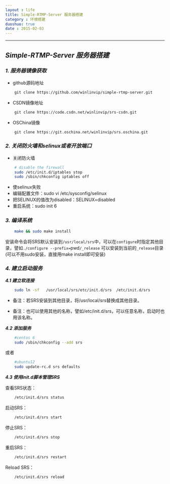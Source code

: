 ```yaml
---
layout : life
title: Simple-RTMP-Server 服务器搭建
category : 环境搭建
duoshuo: true
date : 2015-02-03
---
```


<!-- more -->

******

## ***Simple-RTMP-Server 服务器搭建***

### ***1. 服务器镜像获取***

* github源码地址

```html
	git clone https://github.com/winlinvip/simple-rtmp-server.git
```

* CSDN镜像地址

```html
	git clone https://code.csdn.net/winlinvip/srs-csdn.git
```

* OSChina镜像

```html
	git clone https://git.oschina.net/winlinvip/srs.oschina.git
```

### ***2. 关闭防火墙和selinux或者开放端口***

* 关闭防火墙

```sh
	# disable the firewall
	sudo /etc/init.d/iptables stop
	sudo /sbin/chkconfig iptables off
```

* 使selinux失败
 * 编辑配置文件：sudo vi /etc/sysconfig/selinux
 * 把SELINUX的值改为disabled：SELINUX=disabled
 * 重启系统：sudo init 6

### ***3. 编译系统***

```sh
	make && sudo make install
```
安装命令会将SRS默认安装到`/usr/local/srs`中，可以在`configure`时指定其他目录，譬如`./configure --prefix=`pwd`/_release` 可以安装到当前的`_release`目录(可以不用sudo安装，直接用make install即可安装)

### ***4. 建立启动服务***

***4.1 建立软连接***

```sh
	sudo ln -sf   /usr/local/srs/etc/init.d/srs  /etc/init.d/srs
```
* 备注：若SRS安装到其他目录，将/usr/local/srs替换成其他目录。

* 备注：也可以使用其他的名称，譬如/etc/init.d/srs，可以任意名称，启动时也用该名称。

***4.2 添加服务***

```sh
	#centos 6
	sudo /sbin/chkconfig --add srs
```

或者

```sh
	#ubuntu12
	sudo update-rc.d srs defaults
```

***4.3 使用init.d脚本管理SRS***

查看SRS状态：

```sh
	/etc/init.d/srs status
```

启动SRS：

```sh
	/etc/init.d/srs start
```

停止SRS：

```sh
	/etc/init.d/srs stop
```

重启SRS：

```sh
	/etc/init.d/srs restart
```

Reload SRS：

```sh
	/etc/init.d/srs reload
```









